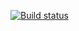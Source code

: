 [![Build status](https://ci.appveyor.com/api/projects/status/aypc4l4moe6hkm1u?svg=true)](https://ci.appveyor.com/project/sunsetLatte/carddeliveryselenide)